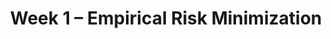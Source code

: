 ---
    title: Week 1 – Empirical Risk Minimization
    weekNumber: 1
    days:
      - date: 2021-9-28
        events:
          "**LEC 2**{: .label .label-lecture } [Minimizing Mean Absolute Error](../resources/lecture/lec02.pdf) ([code](http://datahub.ucsd.edu/user-redirect/git-sync?repo=https://github.com/dsc-courses/dsc40a-2021-fa&subPath=lectures/lec02/lec02.ipynb))":
            "[Ch. 1, Pages 5-9](resources/notes/notes_chapter_1.pdf#page=5)"
      - date: 2021-09-29
        events:
          "**DISC 1**{: .label .label-disc} **[Mathematical Foundations (due 9/30)](../resources/groupwork/groupwork01.pdf)**":
      - date: 2021-9-30
        events:
          "**LEC 3**{: .label .label-lecture } [Mean Squared Error and Empirical Risk Minimization](../resources/lecture/lec03.pdf) ([code](http://datahub.ucsd.edu/user-redirect/git-sync?repo=https://github.com/dsc-courses/dsc40a-2021-fa&subPath=lectures/lec03/lec03.ipynb))":
            "[Ch. 1, Pages 9-12](resources/notes/notes_chapter_1.pdf#page=9)"
---